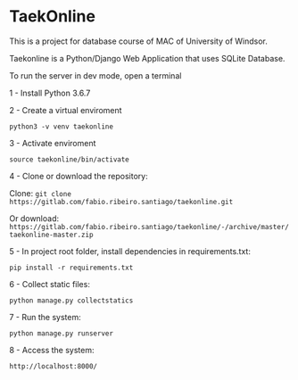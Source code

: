 # TaekOnline

This is a project for database course of MAC of University of Windsor.

Taekonline is a Python/Django Web Application that uses SQLite Database.

To run the server in dev mode, open a terminal

1 - Install Python 3.6.7

2 - Create a virtual enviroment

`python3 -v venv taekonline`

3 - Activate enviroment

`source taekonline/bin/activate`

4 - Clone or download the repository:

Clone:
`git clone https://gitlab.com/fabio.ribeiro.santiago/taekonline.git`

Or download:
`https://gitlab.com/fabio.ribeiro.santiago/taekonline/-/archive/master/taekonline-master.zip`

5 - In project root folder, install dependencies in requirements.txt:

`pip install -r requirements.txt`

6 - Collect static files:

`python manage.py collectstatics`

7 - Run the system:

`python manage.py runserver`

8 - Access the system:

`http://localhost:8000/`


